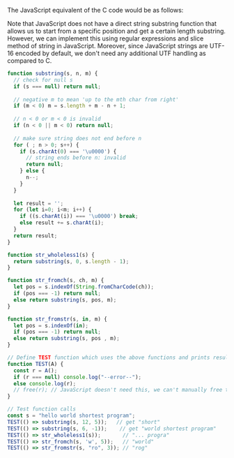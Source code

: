  The JavaScript equivalent of the C code would be as follows:

Note that JavaScript does not have a direct string substring function that allows us to start from a specific position and get a certain length substring. However, we can implement this using regular expressions and slice method of string in JavaScript. Moreover, since JavaScript strings are UTF-16 encoded by default, we don't need any additional UTF handling as compared to C.

```javascript
function substring(s, n, m) {
  // check for null s
  if (s === null) return null;
  
  // negative m to mean 'up to the mth char from right'
  if (m < 0) m = s.length + m - n + 1;
    
  // n < 0 or m < 0 is invalid
  if (n < 0 || m < 0) return null;
  
  // make sure string does not end before n
  for ( ; n > 0; s++) {
    if (s.charAt(0) === '\u0000') { 
      // string ends before n: invalid
      return null;
    } else {
      n--;
    }
  }
  
  let result = '';
  for (let i=0; i<m; i++) {
    if ((s.charAt(i)) === '\u0000') break;
    else result += s.charAt(i);
  }
  return result;
}

function str_wholeless1(s) {
  return substring(s, 0, s.length - 1);
}

function str_fromch(s, ch, m) {
  let pos = s.indexOf(String.fromCharCode(ch));
  if (pos === -1) return null;
  else return substring(s, pos, m);
}

function str_fromstr(s, in, m) {
  let pos = s.indexOf(in);
  if (pos === -1) return null;
  else return substring(s, pos , m);
}

// Define TEST function which uses the above functions and prints result or error message
function TEST(A) {
  const r = A();
  if (r === null) console.log("--error--");
  else console.log(r);
  // free(r); // JavaScript doesn't need this, we can't manually free the memory in Javascript unlike C.
}

// Test function calls
const s = "hello world shortest program";
TEST(() => substring(s, 12, 5));   // get "short"
TEST(() => substring(s, 6, -1));    // get "world shortest program"
TEST(() => str_wholeless1(s));       // "... progra"
TEST(() => str_fromch(s, 'w', 5));   // "world"
TEST(() => str_fromstr(s, "ro", 3)); // "rog"
```
